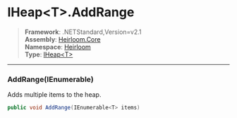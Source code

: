 # IHeap\<T>.AddRange

> **Framework**: .NETStandard,Version=v2.1  
> **Assembly**: [Heirloom.Core][0]  
> **Namespace**: [Heirloom][0]  
> **Type**: [IHeap\<T>][1]  

--------------------------------------------------------------------------------

### AddRange(IEnumerable<T>)

Adds multiple items to the heap.

```cs
public void AddRange(IEnumerable<T> items)
```

[0]: ../Heirloom.Core.md
[1]: Heirloom.IHeap[T].md
